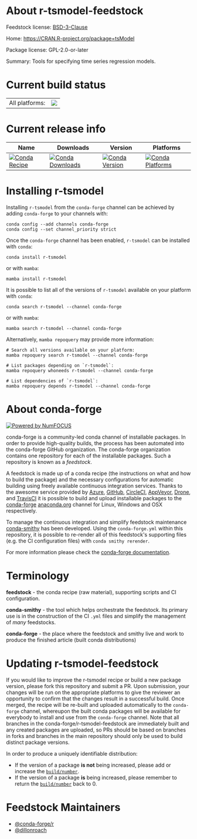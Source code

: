 About r-tsmodel-feedstock
=========================

Feedstock license: [BSD-3-Clause](https://github.com/conda-forge/r-tsmodel-feedstock/blob/main/LICENSE.txt)

Home: https://CRAN.R-project.org/package=tsModel

Package license: GPL-2.0-or-later

Summary: Tools for specifying time series regression models.

Current build status
====================


<table><tr><td>All platforms:</td>
    <td>
      <a href="https://dev.azure.com/conda-forge/feedstock-builds/_build/latest?definitionId=24310&branchName=main">
        <img src="https://dev.azure.com/conda-forge/feedstock-builds/_apis/build/status/r-tsmodel-feedstock?branchName=main">
      </a>
    </td>
  </tr>
</table>

Current release info
====================

| Name | Downloads | Version | Platforms |
| --- | --- | --- | --- |
| [![Conda Recipe](https://img.shields.io/badge/recipe-r--tsmodel-green.svg)](https://anaconda.org/conda-forge/r-tsmodel) | [![Conda Downloads](https://img.shields.io/conda/dn/conda-forge/r-tsmodel.svg)](https://anaconda.org/conda-forge/r-tsmodel) | [![Conda Version](https://img.shields.io/conda/vn/conda-forge/r-tsmodel.svg)](https://anaconda.org/conda-forge/r-tsmodel) | [![Conda Platforms](https://img.shields.io/conda/pn/conda-forge/r-tsmodel.svg)](https://anaconda.org/conda-forge/r-tsmodel) |

Installing r-tsmodel
====================

Installing `r-tsmodel` from the `conda-forge` channel can be achieved by adding `conda-forge` to your channels with:

```
conda config --add channels conda-forge
conda config --set channel_priority strict
```

Once the `conda-forge` channel has been enabled, `r-tsmodel` can be installed with `conda`:

```
conda install r-tsmodel
```

or with `mamba`:

```
mamba install r-tsmodel
```

It is possible to list all of the versions of `r-tsmodel` available on your platform with `conda`:

```
conda search r-tsmodel --channel conda-forge
```

or with `mamba`:

```
mamba search r-tsmodel --channel conda-forge
```

Alternatively, `mamba repoquery` may provide more information:

```
# Search all versions available on your platform:
mamba repoquery search r-tsmodel --channel conda-forge

# List packages depending on `r-tsmodel`:
mamba repoquery whoneeds r-tsmodel --channel conda-forge

# List dependencies of `r-tsmodel`:
mamba repoquery depends r-tsmodel --channel conda-forge
```


About conda-forge
=================

[![Powered by
NumFOCUS](https://img.shields.io/badge/powered%20by-NumFOCUS-orange.svg?style=flat&colorA=E1523D&colorB=007D8A)](https://numfocus.org)

conda-forge is a community-led conda channel of installable packages.
In order to provide high-quality builds, the process has been automated into the
conda-forge GitHub organization. The conda-forge organization contains one repository
for each of the installable packages. Such a repository is known as a *feedstock*.

A feedstock is made up of a conda recipe (the instructions on what and how to build
the package) and the necessary configurations for automatic building using freely
available continuous integration services. Thanks to the awesome service provided by
[Azure](https://azure.microsoft.com/en-us/services/devops/), [GitHub](https://github.com/),
[CircleCI](https://circleci.com/), [AppVeyor](https://www.appveyor.com/),
[Drone](https://cloud.drone.io/welcome), and [TravisCI](https://travis-ci.com/)
it is possible to build and upload installable packages to the
[conda-forge](https://anaconda.org/conda-forge) [anaconda.org](https://anaconda.org/)
channel for Linux, Windows and OSX respectively.

To manage the continuous integration and simplify feedstock maintenance
[conda-smithy](https://github.com/conda-forge/conda-smithy) has been developed.
Using the ``conda-forge.yml`` within this repository, it is possible to re-render all of
this feedstock's supporting files (e.g. the CI configuration files) with ``conda smithy rerender``.

For more information please check the [conda-forge documentation](https://conda-forge.org/docs/).

Terminology
===========

**feedstock** - the conda recipe (raw material), supporting scripts and CI configuration.

**conda-smithy** - the tool which helps orchestrate the feedstock.
                   Its primary use is in the construction of the CI ``.yml`` files
                   and simplify the management of *many* feedstocks.

**conda-forge** - the place where the feedstock and smithy live and work to
                  produce the finished article (built conda distributions)


Updating r-tsmodel-feedstock
============================

If you would like to improve the r-tsmodel recipe or build a new
package version, please fork this repository and submit a PR. Upon submission,
your changes will be run on the appropriate platforms to give the reviewer an
opportunity to confirm that the changes result in a successful build. Once
merged, the recipe will be re-built and uploaded automatically to the
`conda-forge` channel, whereupon the built conda packages will be available for
everybody to install and use from the `conda-forge` channel.
Note that all branches in the conda-forge/r-tsmodel-feedstock are
immediately built and any created packages are uploaded, so PRs should be based
on branches in forks and branches in the main repository should only be used to
build distinct package versions.

In order to produce a uniquely identifiable distribution:
 * If the version of a package **is not** being increased, please add or increase
   the [``build/number``](https://docs.conda.io/projects/conda-build/en/latest/resources/define-metadata.html#build-number-and-string).
 * If the version of a package **is** being increased, please remember to return
   the [``build/number``](https://docs.conda.io/projects/conda-build/en/latest/resources/define-metadata.html#build-number-and-string)
   back to 0.

Feedstock Maintainers
=====================

* [@conda-forge/r](https://github.com/orgs/conda-forge/teams/r/)
* [@dillonroach](https://github.com/dillonroach/)

